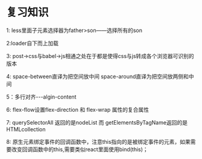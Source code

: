 # 复习知识

​1: less里面子元素选择器为father>son——选择所有的son

2:loader自下而上加载&#x20;

3: post->css与babel->js相通之处在于都是使得css与js转成各个浏览器可识别的版本

4: space-between直译为把空间放中间 space-around直译为把空间放两侧和中间

5：多行对齐---algin-content&#x20;

6: flex-flow设置flex-direction 和 flex-wrap 属性的复合属性

7: querySelectorAll 返回的是nodeList 而 getElementsByTagName返回的是HTMLcollection&#x20;

8: 原生元素绑定事件的回调函数中，注意this指向的是被绑定事件的元素，如果需要改变回调函数中的this,需要类似react里面使用bind(this)；
